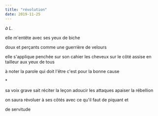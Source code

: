 ```yaml
---
title: "révolution"
date: 2019-11-25
---
```


*à L.*

elle m'entête
avec ses yeux de biche

doux et perçants comme une guerrière de velours

elle s'applique penchée sur son cahier
les cheveux sur le côté assise en tailleur aux yeux de tous

à noter la parole qui doit l'être
c'est pour la bonne cause

\*

sa voix grave sait réciter la leçon
adoucir les attaques
apaiser la rébellion

on saura révoluer à ses côtés
avec ce qu'il faut de piquant et

de servitude
